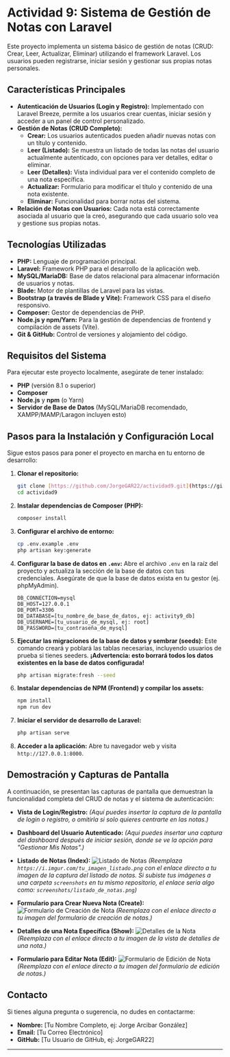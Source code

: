 # Actividad 9: Sistema de Gestión de Notas con Laravel

Este proyecto implementa un sistema básico de gestión de notas (CRUD: Crear, Leer, Actualizar, Eliminar) utilizando el framework Laravel. Los usuarios pueden registrarse, iniciar sesión y gestionar sus propias notas personales.

## Características Principales

* **Autenticación de Usuarios (Login y Registro):** Implementado con Laravel Breeze, permite a los usuarios crear cuentas, iniciar sesión y acceder a un panel de control personalizado.
* **Gestión de Notas (CRUD Completo):**
    * **Crear:** Los usuarios autenticados pueden añadir nuevas notas con un título y contenido.
    * **Leer (Listado):** Se muestra un listado de todas las notas del usuario actualmente autenticado, con opciones para ver detalles, editar o eliminar.
    * **Leer (Detalles):** Vista individual para ver el contenido completo de una nota específica.
    * **Actualizar:** Formulario para modificar el título y contenido de una nota existente.
    * **Eliminar:** Funcionalidad para borrar notas del sistema.
* **Relación de Notas con Usuarios:** Cada nota está correctamente asociada al usuario que la creó, asegurando que cada usuario solo vea y gestione sus propias notas.

## Tecnologías Utilizadas

* **PHP:** Lenguaje de programación principal.
* **Laravel:** Framework PHP para el desarrollo de la aplicación web.
* **MySQL/MariaDB:** Base de datos relacional para almacenar información de usuarios y notas.
* **Blade:** Motor de plantillas de Laravel para las vistas.
* **Bootstrap (a través de Blade y Vite):** Framework CSS para el diseño responsivo.
* **Composer:** Gestor de dependencias de PHP.
* **Node.js y npm/Yarn:** Para la gestión de dependencias de frontend y compilación de assets (Vite).
* **Git & GitHub:** Control de versiones y alojamiento del código.

## Requisitos del Sistema

Para ejecutar este proyecto localmente, asegúrate de tener instalado:

* **PHP** (versión 8.1 o superior)
* **Composer**
* **Node.js** y **npm** (o Yarn)
* **Servidor de Base de Datos** (MySQL/MariaDB recomendado, XAMPP/MAMP/Laragon incluyen esto)

## Pasos para la Instalación y Configuración Local

Sigue estos pasos para poner el proyecto en marcha en tu entorno de desarrollo:

1.  **Clonar el repositorio:**
    ```bash
    git clone [https://github.com/JorgeGAR22/actividad9.git](https://github.com/JorgeGAR22/actividad9.git)
    cd actividad9
    ```

2.  **Instalar dependencias de Composer (PHP):**
    ```bash
    composer install
    ```

3.  **Configurar el archivo de entorno:**
    ```bash
    cp .env.example .env
    php artisan key:generate
    ```

4.  **Configurar la base de datos en `.env`:**
    Abre el archivo `.env` en la raíz del proyecto y actualiza la sección de la base de datos con tus credenciales. Asegúrate de que la base de datos exista en tu gestor (ej. phpMyAdmin).

    ```dotenv
    DB_CONNECTION=mysql
    DB_HOST=127.0.0.1
    DB_PORT=3306
    DB_DATABASE=[tu_nombre_de_base_de_datos, ej: activity9_db]
    DB_USERNAME=[tu_usuario_de_mysql, ej: root]
    DB_PASSWORD=[tu_contraseña_de_mysql]
    ```

5.  **Ejecutar las migraciones de la base de datos y sembrar (seeds):**
    Este comando creará y poblará las tablas necesarias, incluyendo usuarios de prueba si tienes seeders. **¡Advertencia: esto borrará todos los datos existentes en la base de datos configurada!**
    ```bash
    php artisan migrate:fresh --seed
    ```

6.  **Instalar dependencias de NPM (Frontend) y compilar los assets:**
    ```bash
    npm install
    npm run dev
    ```

7.  **Iniciar el servidor de desarrollo de Laravel:**
    ```bash
    php artisan serve
    ```

8.  **Acceder a la aplicación:**
    Abre tu navegador web y visita `http://127.0.0.1:8000`.

## Demostración y Capturas de Pantalla

A continuación, se presentan las capturas de pantalla que demuestran la funcionalidad completa del CRUD de notas y el sistema de autenticación:

* **Vista de Login/Registro:**
    _(Aquí puedes insertar la captura de la pantalla de login o registro, o omitirla si solo quieres centrarte en las notas.)_

* **Dashboard del Usuario Autenticado:**
    _(Aquí puedes insertar una captura del dashboard después de iniciar sesión, donde se ve la opción para "Gestionar Mis Notas".)_

* **Listado de Notas (Index):**
    ![Listado de Notas](https://i.imgur.com/tu_imagen_listado.png)
    _(Reemplaza `https://i.imgur.com/tu_imagen_listado.png` con el enlace directo a tu imagen de la captura del listado de notas. Si subiste tus imágenes a una carpeta `screenshots` en tu mismo repositorio, el enlace sería algo como: `screenshots/listado_de_notas.png`)_

* **Formulario para Crear Nueva Nota (Create):**
    ![Formulario de Creación de Nota](https://i.imgur.com/tu_imagen_crear.png)
    _(Reemplaza con el enlace directo a tu imagen del formulario de creación de notas.)_

* **Detalles de una Nota Específica (Show):**
    ![Detalles de la Nota](https://i.imgur.com/tu_imagen_detalles.png)
    _(Reemplaza con el enlace directo a tu imagen de la vista de detalles de una nota.)_

* **Formulario para Editar Nota (Edit):**
    ![Formulario de Edición de Nota](https://i.imgur.com/tu_imagen_editar.png)
    _(Reemplaza con el enlace directo a tu imagen del formulario de edición de notas.)_

## Contacto

Si tienes alguna pregunta o sugerencia, no dudes en contactarme:

* **Nombre:** [Tu Nombre Completo, ej: Jorge Arcibar González]
* **Email:** [Tu Correo Electrónico]
* **GitHub:** [Tu Usuario de GitHub, ej: JorgeGAR22]

---
